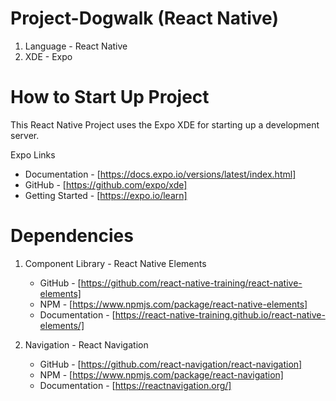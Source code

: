 Project-Dogwalk (React Native)
======

1. Language - React Native
2. XDE - Expo

How to Start Up Project 
======

This React Native Project uses the Expo XDE for starting up a development server.

Expo Links
* Documentation - [https://docs.expo.io/versions/latest/index.html]
* GitHub - [https://github.com/expo/xde]
* Getting Started - [https://expo.io/learn]


Dependencies
======

1. Component Library - React Native Elements
    * GitHub - [https://github.com/react-native-training/react-native-elements]
    * NPM - [https://www.npmjs.com/package/react-native-elements]
    * Documentation - [https://react-native-training.github.io/react-native-elements/]

2. Navigation - React Navigation
    * GitHub - [https://github.com/react-navigation/react-navigation]
    * NPM - [https://www.npmjs.com/package/react-navigation]
    * Documentation - [https://reactnavigation.org/]
